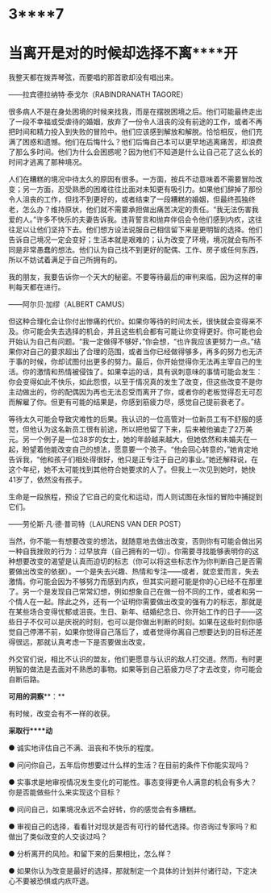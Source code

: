    

# **3****7**

# **当****离****开****是****对****的****时****候****却****选****择****不****离****开**

我整天都在拨弄琴弦，而要唱的那首歌却没有唱出来。

——拉宾德拉纳特·泰戈尔（RABINDRANATH TAGORE）

很多病人不是在身处困境的时候来找我，而是在摆脱困境之后。他们可能最终走出了一段不幸福或受虐待的婚姻，放弃了一份令人沮丧的没有前途的工作，或者不再把时间和精力投入到失败的冒险中。他们应该感到解放和解脱。恰恰相反，他们充满了困惑和遗憾。他们在后悔什么？他们后悔自己本可以更早地逃离痛苦，却浪费了那么多时间。他们为什么会困惑呢？因为他们不知道是什么让自己花了这么长的时间才逃离了那种境况。

人们在糟糕的境况中待太久的原因有很多。一方面，按兵不动意味着不需要冒险改变；另一方面，忍受熟悉的困难往往比面对未知更有吸引力。如果他们辞掉了那份令人沮丧的工作，但找不到更好的，或者结束了一段糟糕的婚姻，但最终孤独终老，怎么办？维持原状，他们就不需要承担做出痛苦决定的责任。“我无法伤害我爱的人。”许多不快乐的夫妻告诉我。违背誓言和抛弃伴侣会令他们感到内疚，这往往足以让他们坚持下去。他们想方设法说服自己相信留下来是更明智的选择。他们告诉自己境况一定会变好；生活本就是艰难的；认为改变了环境，境况就会有所不同是非常愚蠢的想法。他们认为自己找不到更好的配偶、工作、房子或任何东西，所以不妨试着满足于自己所拥有的。

我的朋友，我要告诉你一个天大的秘密。不要等待最后的审判来临，因为这样的审判每天都在进行。

——阿尔贝·加缪（ALBERT CAMUS）

但这种合理化会让你付出惨痛的代价。如果你等待的时间太长，很快就会变得来不及。你可能会失去选择的机会，并且这些机会都有可能让你变得更好。你可能也会开始认为自己有问题。“我一定做得不够好，”你会想，“也许我应该更努力一点。”结果你对自己的要求超出了合理的范围，或者当你已经做得够多，再多的努力也无济于事的时候，你却试图付出更多的努力。最后，你开始觉得你无法再主宰自己的生活。你的激情和热情被侵蚀了。如果幸运的话，具有讽刺意味的事情可能会发生：你会变得如此不快乐，如此怨恨，以至于情况真的发生了改变，但这些改变不是你主动做出的，你的配偶因为再也无法忍受而离开了你，或者你的老板觉得忍无可忍而解雇了你。但更有可能的结果是，你感到筋疲力尽，感觉自己提前衰老了。

等待太久可能会导致灾难性的后果。我认识的一位高管对一位新员工有不舒服的感觉，但他认为这名新员工很有前途，所以把他留了下来，后来被他骗走了2万美元。另一个例子是一位38岁的女士，她的年龄越来越大，但她依然和未婚夫在一起，盼望着他能改变自己的想法，愿意要一个孩子。“他会回心转意的，”她肯定地告诉我，“他和孩子们相处得很好，他只是正专注于自己的事业。”她还解释说，在这个年纪，她不太可能找到其他符合她要求的人了。但我上一次见到她时，她快41岁了，依然没有孩子。

生命是一段旅程，预设了它自己的变化和运动，而人则试图在永恒的冒险中捕捉到它们。

——劳伦斯·凡·德·普司特（LAURENS VAN DER POST）

当然，你不能一有想要改变的想法，就随意地去做出改变，否则你有可能会做出另一种自我挫败的行为：过早放弃（自己拥有的一切）。你需要寻找能够表明你的这种想要改变的渴望是认真而迫切的标志（你可以将这些标志作为你判断自己是否需要做出改变的依据）。一个是失去兴趣、热情和专注——或者，就恋爱而言，失去激情。你可能会因为不够努力而感到内疚，但其实问题可能是你的心已经不在那里了。另一个是发现自己常常幻想，例如想象自己在做一份不同的工作，或者和另一个情人在一起。除此之外，还有一个证明你需要做出改变的强有力的标志，那就是在某些场合变得忧郁或沮丧。生日、新年、结婚纪念日、你开始工作的日子——这些日子不仅可以是庆祝的时刻，也可以是你做出判断的时刻。如果在这些时刻你感觉自己停滞不前，如果你觉得自己落后了，或者觉得你离自己想要达到的目标还差得很远，那就认真考虑一下是否要做出改变。

外交官们说，相比不认识的盟友，他们更愿意与认识的敌人打交道。然而，有时更明智的做法是去面对不熟悉的事物。如果等到自己筋疲力尽了才去改变，你可能会自断后路。

**可****用****的****洞****察****：**

有时候，改变会有不一样的收获。

**采****取****行****动**

● 诚实地评估自己不满、沮丧和不快乐的程度。

● 问问你自己，五年后你想要过什么样的生活？在目前的条件下你能实现吗？

● 实事求是地审视情况发生变化的可能性。事态变得更令人满意的机会有多大？你是否能做些什么来实现这个目标？

● 问问自己，如果境况永远不会好转，你的感觉会有多糟糕。

● 审视自己的选择，看看针对现状是否有可行的替代选择。你咨询过专家吗？和做出了类似改变的人交谈过吗？

● 分析离开的风险。和留下来的后果相比，怎么样？

● 如果你认为改变是最好的选择，那就制定一个具体的计划并付诸行动，下定决心不要被恐惧或内疚吓退。